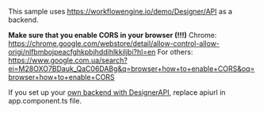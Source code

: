 This sample uses https://workflowengine.io/demo/Designer/API as a backend.

**Make sure that you enable CORS in your browser (!!!)**
Chrome: https://chrome.google.com/webstore/detail/allow-control-allow-origi/nlfbmbojpeacfghkpbjhddihlkkiljbi?hl=en
For others: https://www.google.com.ua/search?ei=M28OXO7BDauk_QaC06DABg&q=browser+how+to+enable+CORS&oq=browser+how+to+enable+CORS

If you set up your [own backend with DesignerAPI](https://workflowengine.io/documentation/main-terms/designer/#backend), replace apiurl in app.component.ts file.


